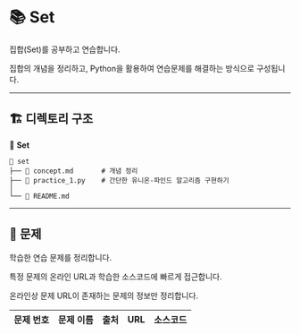 # 📚 Set

집합(Set)를 공부하고 연습합니다. 

집합의 개념을 정리하고, Python을 활용하여 연습문제를 해결하는 방식으로 구성됩니다.

---

## 🏗️ 디렉토리 구조
📂 **Set**
```
📁 set
├── 📄 concept.md       # 개념 정리
├── 📄 practice_1.py    # 간단한 유니온-파인드 알고리즘 구현하기
│
└── 📜 README.md
```

---

## 📝 문제
학습한 연습 문제를 정리합니다.

특정 문제의 온라인 URL과 학습한 소스코드에 빠르게 접근합니다.

온라인상 문제 URL이 존재하는 문제의 정보만 정리합니다.

| 문제 번호 | 문제 이름 |     출처     |           URL           |    소스코드    |
| :-----: | :-----: | :---------: | :--------------------: | :----------: |
